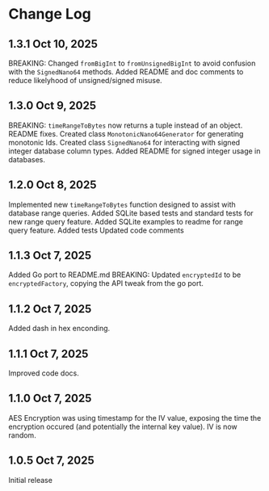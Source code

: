 # Change Log

## 1.3.1 Oct 10, 2025
BREAKING: Changed `fromBigInt` to `fromUnsignedBigInt` to avoid confusion with the `SignedNano64` methods.
Added README and doc comments to reduce likelyhood of unsigned/signed misuse.

## 1.3.0 Oct 9, 2025
BREAKING: `timeRangeToBytes` now returns a tuple instead of an object.
README fixes.
Created class `MonotonicNano64Generator` for generating monotonic Ids.
Created class `SignedNano64` for interacting with signed integer database column types.
Added README for signed integer usage in databases.

## 1.2.0 Oct 8, 2025
Implemented new `timeRangeToBytes` function designed to assist with database range queries.
Added SQLite based tests and standard tests for new range query feature.
Added SQLite examples to readme for range query feature.
Added tests
Updated code comments

## 1.1.3 Oct 7, 2025
Added Go port to README.md
BREAKING: Updated `encryptedId` to be `encryptedFactory`, copying the API tweak from the go port.

## 1.1.2 Oct 7, 2025
Added dash in hex enconding.

## 1.1.1 Oct 7, 2025
Improved code docs.

## 1.1.0 Oct 7, 2025
AES Encryption was using timestamp for the IV value, exposing the time the encryption occured (and potentially the internal key value).  IV is now random.

## 1.0.5 Oct 7, 2025
Initial release
